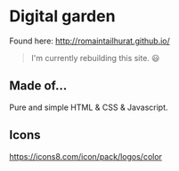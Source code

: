 # Digital garden

Found here: http://romaintailhurat.github.io/

> I'm currently rebuilding this site. :smiley:

## Made of...

Pure and simple HTML & CSS & Javascript.

## Icons

https://icons8.com/icon/pack/logos/color
